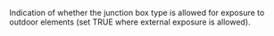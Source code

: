 ﻿Indication of whether the junction box type is allowed for exposure to outdoor elements (set TRUE where external exposure is allowed).
